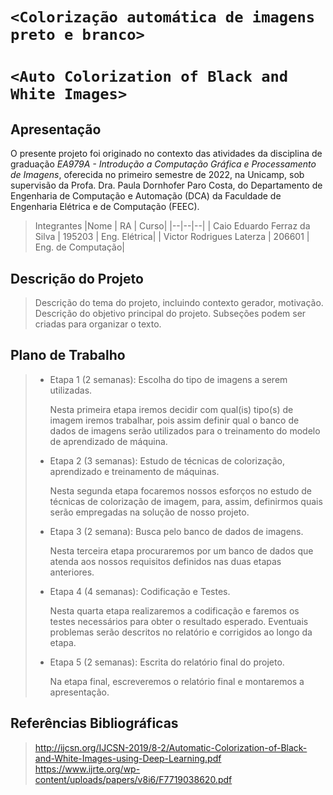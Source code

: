 # `<Colorização automática de imagens preto e branco>`
# `<Auto Colorization of Black and White Images>`

## Apresentação

O presente projeto foi originado no contexto das atividades da disciplina de graduação *EA979A - Introdução a Computação Gráfica e Processamento de Imagens*, 
oferecida no primeiro semestre de 2022, na Unicamp, sob supervisão da Profa. Dra. Paula Dornhofer Paro Costa, do Departamento de Engenharia de Computação e Automação (DCA) da Faculdade de Engenharia Elétrica e de Computação (FEEC).

> Integrantes
> |Nome  | RA | Curso|
> |--|--|--|
> | Caio Eduardo Ferraz da Silva  | 195203  | Eng. Elétrica|
> | Victor Rodrigues Laterza  | 206601  | Eng. de Computação|


## Descrição do Projeto
> Descrição do tema do projeto, incluindo contexto gerador, motivação.
> Descrição do objetivo principal do projeto.
> Subseções podem ser criadas para organizar o texto.

## Plano de Trabalho

> * Etapa 1 (2 semanas): Escolha do tipo de imagens a serem utilizadas.
>
>     Nesta primeira etapa iremos decidir com qual(is) tipo(s) de imagem iremos trabalhar, pois assim definir qual o banco de dados de imagens serão utilizados para o treinamento do modelo de aprendizado de máquina.
>     
> * Etapa 2 (3 semanas): Estudo de técnicas de colorização, aprendizado e treinamento de máquinas.
> 
>     Nesta segunda etapa focaremos nossos esforços no estudo de técnicas de colorização de imagem, para, assim, definirmos quais serão empregadas na solução de nosso projeto.
>     
> * Etapa 3 (2 semana): Busca pelo banco de dados de imagens.
> 
>     Nesta terceira etapa procuraremos por um banco de dados que atenda aos nossos requisitos definidos nas duas etapas anteriores.
>     
> * Etapa 4 (4 semanas): Codificação e Testes.
> 
>     Nesta quarta etapa realizaremos a codificação e faremos os testes necessários para obter o resultado esperado. Eventuais problemas serão descritos no relatório e corrigidos ao longo da etapa.
>     
> * Etapa 5 (2 semanas): Escrita do relatório final do projeto.
>
>     Na etapa final, escreveremos o relatório final e montaremos a apresentação.
>

## Referências Bibliográficas
> http://ijcsn.org/IJCSN-2019/8-2/Automatic-Colorization-of-Black-and-White-Images-using-Deep-Learning.pdf
> https://www.ijrte.org/wp-content/uploads/papers/v8i6/F7719038620.pdf
